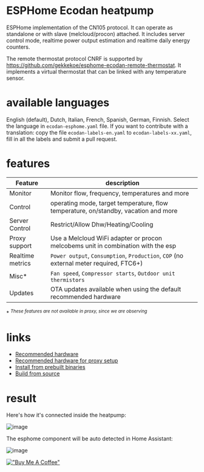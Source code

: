 # ESPHome Ecodan heatpump
ESPHome implementation of the CN105 protocol. It can operate as standalone or with slave (melcloud/procon) attached. It includes server control mode, realtime power output estimation and realtime daily energy counters. 

The remote thermostat protocol CNRF is supported by https://github.com/gekkekoe/esphome-ecodan-remote-thermostat. It implements a virtual thermostat that can be linked with any temperature sensor.

# available languages
English (default), Dutch, Italian, French, Spanish, German, Finnish. Select the language in `ecodan-esphome.yaml` file. 
If you want to contribute with a translation: copy the file `ecodan-labels-en.yaml` to `ecodan-labels-xx.yaml`, fill in all the labels and submit a pull request.

# features

| Feature  | description  |
|----------|--------------|
| Monitor | Monitor flow, frequency, temperatures and more |
| Control | operating mode, target temperature, flow temperature, on/standby, vacation and more |
| Server Control | Restrict/Allow Dhw/Heating/Cooling  |
| Proxy support | Use a Melcloud WiFi adapter or procon melcobems unit in combination with the esp  |
| Realtime metrics | `Power output`, `Consumption`, `Production`, `COP` (no external meter required, FTC6+)  |
| Misc* |  `Fan speed`, `Compressor starts`, `Outdoor unit thermistors` |
| Updates | OTA updates available when using the default recommended hardware |

\* <sup><i>These features are not available in proxy, since we are observing</sup></i>

# links
* [Recommended hardware](https://github.com/gekkekoe/esphome-ecodan-hp/blob/main/docs/hardware.md)
* [Recommended hardware for proxy setup](https://github.com/gekkekoe/esphome-ecodan-hp/blob/main/docs/proxy.md)
* [Install from prebuilt binaries](https://github.com/gekkekoe/esphome-ecodan-hp/blob/main/docs/install-from-bin.md)
* [Build from source](https://github.com/gekkekoe/esphome-ecodan-hp/blob/main/docs/build-from-source.md)

# result
Here's how it's connected inside the heatpump:

![image](https://github.com/gekkekoe/esphome-ecodan-hp/blob/main/img/m5stack_installed.jpg?raw=true)

The esphome component will be auto detected in Home Assistant:

![image](https://github.com/gekkekoe/esphome-ecodan-hp/blob/main/img/ha-integration.png?raw=true)


[!["Buy Me A Coffee"](https://www.buymeacoffee.com/assets/img/custom_images/orange_img.png)](https://www.buymeacoffee.com/gekkekoe)
